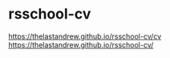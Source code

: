 # rsschool-cv
https://thelastandrew.github.io/rsschool-cv/cv
https://thelastandrew.github.io/rsschool-cv/

